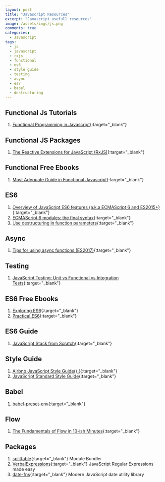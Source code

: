 ```yaml
---
layout: post
title: "Javascript Resources"
excerpt: "Javascript usefull resources"
image: /assets/imgs/js.png
comments: true
categories:
  - Javascript
tags: 
  - js
  - javascript
  - rxjs
  - functional
  - es6
  - style guide
  - testing
  - async
  - es7
  - babel
  - destructuring
---
```


## Functional Js Tutorials
1. [Functional Programming in Javascript](http://reactivex.io/learnrx/){:target="_blank"}

## Functional JS Packages
1. [The Reactive Extensions for JavaScript (RxJS)](https://github.com/Reactive-Extensions/RxJS){:target="_blank"}

## Functional Free Ebooks
1. [Most Adequate Guide in Functional Javascript](https://www.gitbook.com/book/drboolean/mostly-adequate-guide/details){:target="_blank"}

## ES6
1. [Overview of JavaScript ES6 features (a.k.a ECMAScript 6 and ES2015+)](http://adrianmejia.com/blog/2016/10/19/Overview-of-JavaScript-ES6-features-a-k-a-ECMAScript-6-and-ES2015/){:target="_blank"}
2. [ECMAScript 6 modules: the final syntax](http://www.2ality.com/2014/09/es6-modules-final.html){:target="_blank"}
3. [Use destructuring in function parameters](http://www.jstips.co/en/use-destructuring-in-function-parameters/){:target="_blank"}

## Async
1. [Tips for using async functions (ES2017)](http://www.2ality.com/2016/10/async-function-tips.html){:target="_blank"}

## Testing
1. [JavaScript Testing: Unit vs Functional vs Integration Tests](https://www.sitepoint.com/javascript-testing-unit-functional-integration/){:target="_blank"}

## ES6 Free Ebooks
1. [Exploring ES6](http://exploringjs.com/es6/){:target="_blank"}
2. [Practical ES6](https://ponyfoo.com/books/practical-es6/chapters#toc){:target="_blank"}

## ES6 Guide
1. [JavaScript Stack from Scratch](https://github.com/verekia/js-stack-from-scratch){:target="_blank"}

## Style Guide
1. [Airbnb JavaScript Style Guide() {](https://github.com/airbnb/javascript){:target="_blank"}
2. [JavaScript Standard Style Guide](https://github.com/feross/standard){:target="_blank"}

## Babel
1. [babel-preset-env](https://github.com/babel/babel-preset-env){:target="_blank"}

## Flow
1. [The Fundamentals of Flow in 10-ish Minutes](https://www.youtube.com/watch?v=xWMuAUbXcdQ){:target="_blank"}

## Packages
1. [splittable](https://www.npmjs.com/package/splittable){:target="_blank"} Module Bundler
2. [VerbalExpressions](https://github.com/VerbalExpressions/JSVerbalExpressions){:target="_blank"} JavaScript Regular Expressions made easy
3. [date-fns](https://date-fns.org/){:target="_blank"} Modern JavaScript date utility library